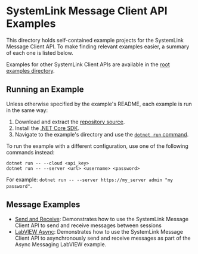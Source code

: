 SystemLink Message Client API Examples
======================================

This directory holds self-contained example projects for the SystemLink Message
Client API. To make finding relevant examples easier, a summary of each one is
listed below.

Examples for other SystemLink Client APIs are available in the
[root examples directory](..).

Running an Example
------------------

Unless otherwise specified by the example's README, each example is run in the
same way:

1. Download and extract the [repository source](https://github.com/ni/systemlink-client-docs/archive/master.zip).
2. Install the [.NET Core SDK](https://dotnet.microsoft.com/download/dotnet-core).
3. Navigate to the example's directory and use the [`dotnet run` command](https://docs.microsoft.com/en-us/dotnet/core/tools/dotnet-run?tabs=netcore21).

To run the example with a different configuration, use one of the following
commands instead:

```
dotnet run -- --cloud <api_key>
dotnet run -- --server <url> <username> <password>
```

For example: `dotnet run -- --server https://my_server admin "my password"`.

Message Examples
----------------

- [Send and Receive](send_receive): Demonstrates how to use the
  SystemLink Message Client API to send and receive messages between sessions
- [LabVIEW Async](labview): Demonstrates how to use the SystemLink Message
  Client API to asynchronously send and receive messages as part of the
  Async Messaging LabVIEW example.
